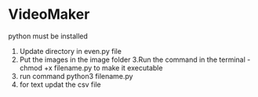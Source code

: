 # VideoMaker
python must be installed 
1. Update directory in even.py file 
2. Put the images in the image folder
3.Run the command in the terminal  - chmod +x filename.py to make it executable 
4. run command python3 filename.py 
5. for text  updat the csv file 
